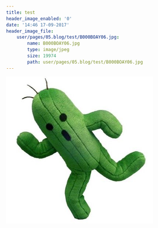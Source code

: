 ```yaml
---
title: test
header_image_enabled: '0'
date: '14:46 17-09-2017'
header_image_file:
    user/pages/05.blog/test/B000BOAY06.jpg:
        name: B000BOAY06.jpg
        type: image/jpeg
        size: 19974
        path: user/pages/05.blog/test/B000BOAY06.jpg
---
```


![](B000BOAY06.jpg)